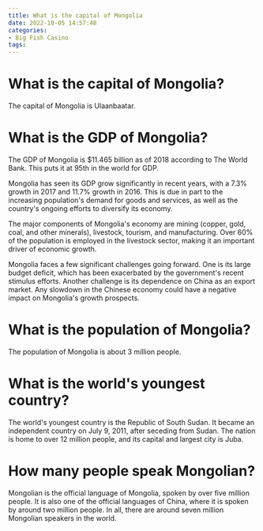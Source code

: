 ```yaml
---
title: What is the capital of Mongolia 
date: 2022-10-05 14:57:48
categories:
- Big Fish Casino
tags:
---
```



#  What is the capital of Mongolia? 

The capital of Mongolia is Ulaanbaatar.

#  What is the GDP of Mongolia? 

The GDP of Mongolia is $11.465 billion as of 2018 according to The World Bank. This puts it at 95th in the world for GDP. 

Mongolia has seen its GDP grow significantly in recent years, with a 7.3% growth in 2017 and 11.7% growth in 2016. This is due in part to the increasing population's demand for goods and services, as well as the country's ongoing efforts to diversify its economy. 

The major components of Mongolia's economy are mining (copper, gold, coal, and other minerals), livestock, tourism, and manufacturing. Over 60% of the population is employed in the livestock sector, making it an important driver of economic growth. 

Mongolia faces a few significant challenges going forward. One is its large budget deficit, which has been exacerbated by the government's recent stimulus efforts. Another challenge is its dependence on China as an export market. Any slowdown in the Chinese economy could have a negative impact on Mongolia's growth prospects.

#  What is the population of Mongolia? 

The population of Mongolia is about 3 million people.

#  What is the world's youngest country? 

The world's youngest country is the Republic of South Sudan. It became an independent country on July 9, 2011, after seceding from Sudan. The nation is home to over 12 million people, and its capital and largest city is Juba.

#  How many people speak Mongolian?

Mongolian is the official language of Mongolia, spoken by over five million people. It is also one of the official languages of China, where it is spoken by around two million people. In all, there are around seven million Mongolian speakers in the world.